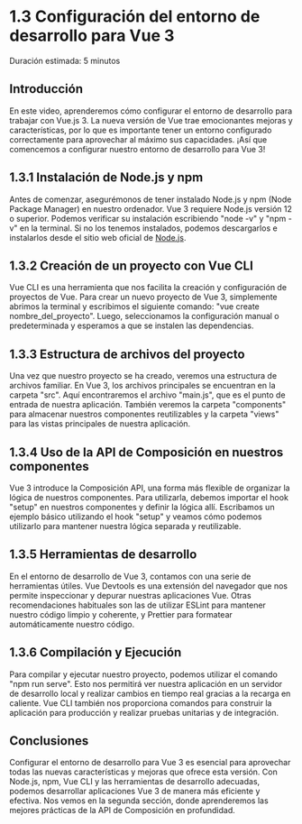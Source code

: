 # 1.3 Configuración del entorno de desarrollo para Vue 3

Duración estimada: 5 minutos


## Introducción

En este video, aprenderemos cómo configurar el entorno de desarrollo para trabajar con Vue.js 3. La nueva versión de Vue trae emocionantes mejoras y características, por lo que es importante tener un entorno configurado correctamente para aprovechar al máximo sus capacidades. ¡Así que comencemos a configurar nuestro entorno de desarrollo para Vue 3!


## 1.3.1 Instalación de Node.js y npm

Antes de comenzar, asegurémonos de tener instalado Node.js y npm (Node Package Manager) en nuestro ordenador. Vue 3 requiere Node.js versión 12 o superior. Podemos verificar su instalación escribiendo "node -v" y "npm -v" en la terminal. Si no los tenemos instalados, podemos descargarlos e instalarlos desde el sitio web oficial de [Node.js](https://nodejs.org/es).


## 1.3.2 Creación de un proyecto con Vue CLI

Vue CLI es una herramienta que nos facilita la creación y configuración de proyectos de Vue. Para crear un nuevo proyecto de Vue 3, simplemente abrimos la terminal y escribimos el siguiente comando: "vue create nombre_del_proyecto". Luego, seleccionamos la configuración manual o predeterminada y esperamos a que se instalen las dependencias.


## 1.3.3 Estructura de archivos del proyecto

Una vez que nuestro proyecto se ha creado, veremos una estructura de archivos familiar. En Vue 3, los archivos principales se encuentran en la carpeta "src". Aquí encontraremos el archivo "main.js", que es el punto de entrada de nuestra aplicación. También veremos la carpeta "components" para almacenar nuestros componentes reutilizables y la carpeta "views" para las vistas principales de nuestra aplicación.


## 1.3.4 Uso de la API de Composición en nuestros componentes

Vue 3 introduce la Composición API, una forma más flexible de organizar la lógica de nuestros componentes. Para utilizarla, debemos importar el hook "setup" en nuestros componentes y definir la lógica allí. Escribamos un ejemplo básico utilizando el hook "setup" y veamos cómo podemos utilizarlo para mantener nuestra lógica separada y reutilizable.


## 1.3.5 Herramientas de desarrollo

En el entorno de desarrollo de Vue 3, contamos con una serie de herramientas útiles. Vue Devtools es una extensión del navegador que nos permite inspeccionar y depurar nuestras aplicaciones Vue. Otras recomendaciones habituales son las de utilizar ESLint para mantener nuestro código limpio y coherente, y Prettier para formatear automáticamente nuestro código.


## 1.3.6 Compilación y Ejecución

Para compilar y ejecutar nuestro proyecto, podemos utilizar el comando "npm run serve". Esto nos permitirá ver nuestra aplicación en un servidor de desarrollo local y realizar cambios en tiempo real gracias a la recarga en caliente. Vue CLI también nos proporciona comandos para construir la aplicación para producción y realizar pruebas unitarias y de integración.


## Conclusiones

Configurar el entorno de desarrollo para Vue 3 es esencial para aprovechar todas las nuevas características y mejoras que ofrece esta versión. Con Node.js, npm, Vue CLI y las herramientas de desarrollo adecuadas, podemos desarrollar aplicaciones Vue 3 de manera más eficiente y efectiva. Nos vemos en la segunda sección, donde aprenderemos las mejores prácticas de la API de Composición en profundidad.

